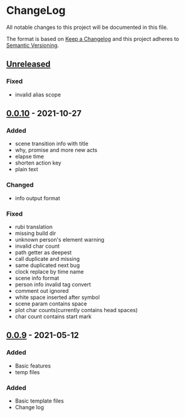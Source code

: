 # ChangeLog
All notable changes to this project will be documented in this file.

The format is based on [Keep a Changelog](http://keepachangelog.com/en/1.0.0/)
and this project adheres to [Semantic Versioning](http://semver.org/spec/v2.0.0.html).

## [Unreleased]

### Fixed
- invalid alias scope

## [0.0.10] - 2021-10-27
### Added
- scene transition info with title
- why, promise and more new acts
- elapse time
- shorten action key
- plain text
### Changed
- info output format
### Fixed
- rubi translation
- missing build dir
- unknown person's element warning
- invalid char count
- path getter as deepest
- call duplicate and missing
- same duplicated next bug
- clock replace by time name
- scene info format
- person info invalid tag convert
- comment out ignored
- white space inserted after symbol
- scene param contains space
- plot char counts(currently contains head spaces)
- char count contains start mark

## [0.0.9] - 2021-05-12
### Added
- Basic features
- temp files

### Added
- Basic template files
- Change log


[Unreleased]: https://github.com/NovelLab/sms/compare/v0.0.10...HEAD
[0.0.10]: https://github.com/NovelLab/sms/releases/v0.0.10
[0.0.9]: https://github.com/NovelLab/sms/releases/v0.0.9
[0.0.1]: https://github.com/NovelLab/sms/releases/v0.0.1
